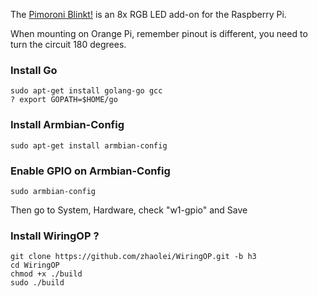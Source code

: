 The [Pimoroni Blinkt!](https://shop.pimoroni.com/products/blinkt) is an 8x RGB LED add-on for the Raspberry Pi.

When mounting on Orange Pi, remember pinout is different, you need to turn the circuit 180 degrees.


### Install Go

```
sudo apt-get install golang-go gcc
? export GOPATH=$HOME/go
```

### Install Armbian-Config
```
sudo apt-get install armbian-config
```
### Enable GPIO on Armbian-Config
```
sudo armbian-config
```
Then go to System, Hardware, check "w1-gpio" and Save

### Install WiringOP ?
```
git clone https://github.com/zhaolei/WiringOP.git -b h3
cd WiringOP
chmod +x ./build
sudo ./build
```
